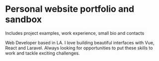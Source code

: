 # Personal website portfolio and sandbox

Includes project examples, work experience, small bio and contacts

Web Developer based in LA.
I love building beautiful interfaces with Vue, React and Laravel.
Always looking for opportunities to put these skills to work and tackle exciting challenges.
